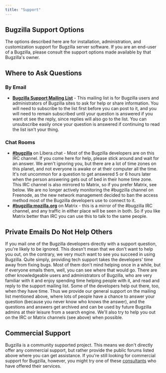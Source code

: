 ```yaml
---
title: "Support"
---
```


## Bugzilla Support Options

The options described here are for installation, administration, and
customization support for Bugzilla server software. If you are an
end-user of a Bugzilla, please consult the support options made
available by that Bugzilla's owner.

## Where to Ask Questions

### By Email
  - **[Bugzilla Support Mailing List](https://lists.bugzilla.org/listinfo/support-list)** -
    This mailing list is for Bugzilla users and administrators of Bugzilla sites
    to ask for help or share information. You will need to subscribe to the list
    first before you can post to it, and you will need to remain subscribed until
    your question is answered if you want ot see the reply, since replies will
    also go to the list. You can unsubscribe easily once your question is
    answered if continuing to read the list isn't your thing.

### Chat Rooms
  - **[#bugzilla](https://web.libera.chat/#bugzilla)** on Libera.chat -
    Most of the Bugzilla developers are on this IRC channel. If you come here
    for help, please stick around and wait for an answer. We aren't ignoring you,
    but there are a lot of time zones on this planet, and not everyone is awake
    or at their computer all the time. It's not uncommon for a question to get
    answered 5 or 6 hours later when the person answering gets out of bed in
    their home time zone.  This IRC channel is also mirrored to Matrix, so if
    you prefer Matrix, see below. We are no longer actively monitoring the #bugzilla
    channel on Freenode, as the new network management decided to ban the access
    method most of the Bugzilla developers use to connect to it.
  - **[#bugzilla:mozilla.org](https://matrix.to/#/#bugzilla:mozilla.org)**
    on Matrix - this is a mirror of the #bugzilla IRC channel, and any traffic
    in either place will be seen in both. So if you like Matrix better than IRC
    you can use this to talk to the same people.

## Private Emails Do Not Help Others

If you mail one of the Bugzilla developers directly with a support question,
you're likely to be ignored. This doesn't mean that we don't want to help you out,
on the contrary, we very much want to see you succeed in using Bugzilla. Quite
simply, providing tech support takes the developers' time away from fixing bugs.
Most of them don't mind helping once in a while, but if everyone emails them,
well, you can see where that would go. There are other knowledgeable users and
administrators of Bugzilla, who are very familiar with it and enjoy spending time
helping people with it, and read and reply to the support mailing list. Some of the
developers help out there, too, when they have time. Thus we provide our general
support on the mailing list mentioned above, where lots of people have a chance to
answer your question (because you never know who knows the answer), and the
questions and answers get archived and can be used by future Bugzilla admins at
their leisure from a search engine. We'll also try to help you out on the IRC
or Matrix channels (see above) when possible.

## Commercial Support

Bugzilla is a community supported project. This means we don't directly
offer any commercial support, but rather provide the public forums
listed above where you can get assistance. If you're still looking for
commercial support for Bugzilla, however, you might try one of these
[consultants](consulting.html) who have offered their services.
